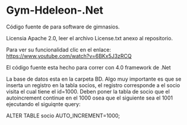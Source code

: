 # Gym-Hdeleon-.Net
Código fuente de para software de gimnasios.

Licensia Apache 2.0, leer el archivo License.txt anexo al repositorio.

Para ver su funcionalidad clic en el enlace: https://www.youtube.com/watch?v=6BKx5J3zRCQ

El código fuente esta hecho para correr con 4.0 framework de .Net

La base de datos esta en la carpeta BD. Algo muy importante es que se inserta un registro en la tabla socios, el registro corresponde a el socio visita el cual tiene el id=1000. Deben poner la tabla de socio que el autoincrement continue en el 1000 osea que el siguiente sea el 1001 ejecutando el siguiqnte query:

ALTER TABLE socio AUTO_INCREMENT=1000;
